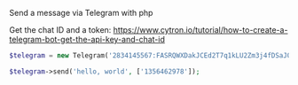 Send a message via Telegram with php

Get the chat ID and a token:
https://www.cytron.io/tutorial/how-to-create-a-telegram-bot-get-the-api-key-and-chat-id


```php
$telegram = new Telegram('2834145567:FASRQWXDakJCEd2T7q1kLU2Zm3j4fDSaJ0A');

$telegram->send('hello, world', ['1356462978']);
